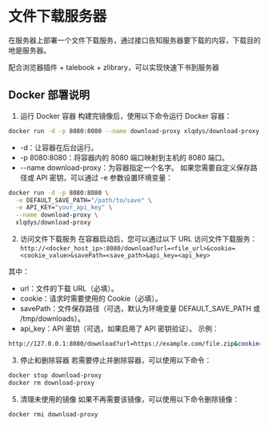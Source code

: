 # 文件下载服务器

在服务器上部署一个文件下载服务，通过接口告知服务器要下载的内容，下载目的地是服务器。

配合浏览器插件 + talebook + zlibrary，可以实现快速下书到服务器

## Docker 部署说明
1. 运行 Docker 容器
构建完镜像后，使用以下命令运行 Docker 容器：

```bash
docker run -d -p 8080:8080 --name download-proxy xlqdys/download-proxy
```
- -d：让容器在后台运行。
- -p 8080:8080：将容器内的 8080 端口映射到主机的 8080 端口。
- --name download-proxy：为容器指定一个名字。
如果您需要自定义保存路径或 API 密钥，可以通过 -e 参数设置环境变量：

```bash
docker run -d -p 8080:8080 \
  -e DEFAULT_SAVE_PATH="/path/to/save" \
  -e API_KEY="your_api_key" \
  --name download-proxy \
  xlqdys/download-proxy
```
2. 访问文件下载服务
在容器启动后，您可以通过以下 URL 访问文件下载服务：
`http://<docker_host_ip>:8080/download?url=<file_url>&cookie=<cookie_value>&savePath=<save_path>&api_key=<api_key>
`

其中：
- url：文件的下载 URL（必填）。
- cookie：请求时需要使用的 Cookie（必填）。
- savePath：文件保存路径（可选，默认为环境变量 DEFAULT_SAVE_PATH 或 /tmp/downloads）。
- api_key：API 密钥（可选，如果启用了 API 密钥验证）。
示例：
```bash
http://127.0.0.1:8080/download?url=https://example.com/file.zip&cookie=mycookie&savePath=/tmp/downloads&api_key=myapikey
```
3. 停止和删除容器
若需要停止并删除容器，可以使用以下命令：

```bash
docker stop download-proxy
docker rm download-proxy
```
5. 清理未使用的镜像
如果不再需要该镜像，可以使用以下命令删除镜像：

```bash
docker rmi download-proxy
```